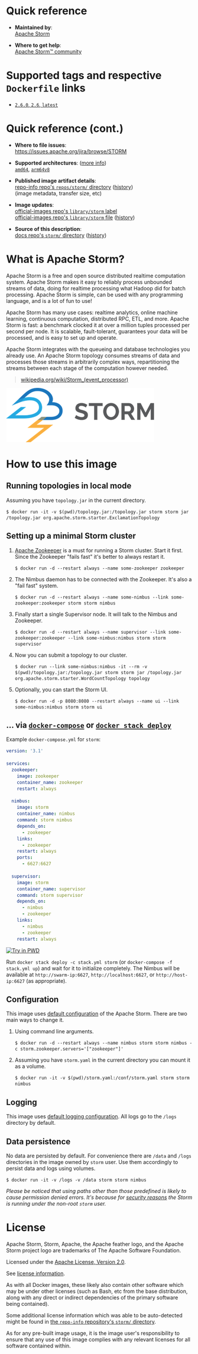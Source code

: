 <!--

********************************************************************************

WARNING:

    DO NOT EDIT "storm/README.md"

    IT IS AUTO-GENERATED

    (from the other files in "storm/" combined with a set of templates)

********************************************************************************

-->

# Quick reference

-	**Maintained by**:  
	[Apache Storm](https://storm.apache.org/contribute/People.html)

-	**Where to get help**:  
	[Apache Storm™ community](https://storm.apache.org/getting-help.html)

# Supported tags and respective `Dockerfile` links

-	[`2.6.0`, `2.6`, `latest`](https://github.com/apache/storm-docker/blob/965de975c7af0ed35174b4276971c52965b0fa0b/2.6.0/Dockerfile)

# Quick reference (cont.)

-	**Where to file issues**:  
	https://issues.apache.org/jira/browse/STORM

-	**Supported architectures**: ([more info](https://github.com/docker-library/official-images#architectures-other-than-amd64))  
	[`amd64`](https://hub.docker.com/r/amd64/storm/), [`arm64v8`](https://hub.docker.com/r/arm64v8/storm/)

-	**Published image artifact details**:  
	[repo-info repo's `repos/storm/` directory](https://github.com/docker-library/repo-info/blob/master/repos/storm) ([history](https://github.com/docker-library/repo-info/commits/master/repos/storm))  
	(image metadata, transfer size, etc)

-	**Image updates**:  
	[official-images repo's `library/storm` label](https://github.com/docker-library/official-images/issues?q=label%3Alibrary%2Fstorm)  
	[official-images repo's `library/storm` file](https://github.com/docker-library/official-images/blob/master/library/storm) ([history](https://github.com/docker-library/official-images/commits/master/library/storm))

-	**Source of this description**:  
	[docs repo's `storm/` directory](https://github.com/docker-library/docs/tree/master/storm) ([history](https://github.com/docker-library/docs/commits/master/storm))

# What is Apache Storm?

Apache Storm is a free and open source distributed realtime computation system. Apache Storm makes it easy to reliably process unbounded streams of data, doing for realtime processing what Hadoop did for batch processing. Apache Storm is simple, can be used with any programming language, and is a lot of fun to use!

Apache Storm has many use cases: realtime analytics, online machine learning, continuous computation, distributed RPC, ETL, and more. Apache Storm is fast: a benchmark clocked it at over a million tuples processed per second per node. It is scalable, fault-tolerant, guarantees your data will be processed, and is easy to set up and operate.

Apache Storm integrates with the queueing and database technologies you already use. An Apache Storm topology consumes streams of data and processes those streams in arbitrarily complex ways, repartitioning the streams between each stage of the computation however needed.

> [wikipedia.org/wiki/Storm_(event_processor)](https://en.wikipedia.org/wiki/Storm_(event_processor))

![logo](https://raw.githubusercontent.com/docker-library/docs/81d5cc2864be8fca7676abc044d974e8481d1d06/storm/logo.png)

# How to use this image

## Running topologies in local mode

Assuming you have `topology.jar` in the current directory.

```console
$ docker run -it -v $(pwd)/topology.jar:/topology.jar storm storm jar /topology.jar org.apache.storm.starter.ExclamationTopology
```

## Setting up a minimal Storm cluster

1.	[Apache Zookeeper](https://zookeeper.apache.org/) is a must for running a Storm cluster. Start it first. Since the Zookeeper "fails fast" it's better to always restart it.

	```console
	$ docker run -d --restart always --name some-zookeeper zookeeper
	```

2.	The Nimbus daemon has to be connected with the Zookeeper. It's also a "fail fast" system.

	```console
	$ docker run -d --restart always --name some-nimbus --link some-zookeeper:zookeeper storm storm nimbus
	```

3.	Finally start a single Supervisor node. It will talk to the Nimbus and Zookeeper.

	```console
	$ docker run -d --restart always --name supervisor --link some-zookeeper:zookeeper --link some-nimbus:nimbus storm storm supervisor
	```

4.	Now you can submit a topology to our cluster.

	```console
	$ docker run --link some-nimbus:nimbus -it --rm -v $(pwd)/topology.jar:/topology.jar storm storm jar /topology.jar org.apache.storm.starter.WordCountTopology topology
	```

5.	Optionally, you can start the Storm UI.

	```console
	$ docker run -d -p 8080:8080 --restart always --name ui --link some-nimbus:nimbus storm storm ui
	```

## ... via [`docker-compose`](https://github.com/docker/compose) or [`docker stack deploy`](https://docs.docker.com/engine/reference/commandline/stack_deploy/)

Example `docker-compose.yml` for `storm`:

```yaml
version: '3.1'

services:
  zookeeper:
    image: zookeeper
    container_name: zookeeper
    restart: always

  nimbus:
    image: storm
    container_name: nimbus
    command: storm nimbus
    depends_on:
      - zookeeper
    links:
      - zookeeper
    restart: always
    ports:
      - 6627:6627

  supervisor:
    image: storm
    container_name: supervisor
    command: storm supervisor
    depends_on:
      - nimbus
      - zookeeper
    links:
      - nimbus
      - zookeeper
    restart: always
```

[![Try in PWD](https://github.com/play-with-docker/stacks/raw/cff22438cb4195ace27f9b15784bbb497047afa7/assets/images/button.png)](http://play-with-docker.com?stack=https://raw.githubusercontent.com/docker-library/docs/9efeec18b6b2ed232cf0fbd3914b6211e16e242c/storm/stack.yml)

Run `docker stack deploy -c stack.yml storm` (or `docker-compose -f stack.yml up`) and wait for it to initialize completely. The Nimbus will be available at `http://swarm-ip:6627`, `http://localhost:6627`, or `http://host-ip:6627` (as appropriate).

## Configuration

This image uses [default configuration](https://github.com/apache/storm/blob/v2.0.0/conf/defaults.yaml) of the Apache Storm. There are two main ways to change it.

1.	Using command line arguments.

	```console
	$ docker run -d --restart always --name nimbus storm storm nimbus -c storm.zookeeper.servers='["zookeeper"]'
	```

2.	Assuming you have `storm.yaml` in the current directory you can mount it as a volume.

	```console
	$ docker run -it -v $(pwd)/storm.yaml:/conf/storm.yaml storm storm nimbus
	```

## Logging

This image uses [default logging configuration](https://github.com/apache/storm/tree/v2.0.0/log4j2). All logs go to the `/logs` directory by default.

## Data persistence

No data are persisted by default. For convenience there are `/data` and `/logs` directories in the image owned by `storm` user. Use them accordingly to persist data and logs using volumes.

```console
$ docker run -it -v /logs -v /data storm storm nimbus
```

*Please be noticed that using paths other than those predefined is likely to cause permission denied errors. It's because for [security reasons](https://docs.docker.com/engine/userguide/eng-image/dockerfile_best-practices/#user) the Storm is running under the non-root `storm` user.*

# License

Apache Storm, Storm, Apache, the Apache feather logo, and the Apache Storm project logo are trademarks of The Apache Software Foundation.

Licensed under the [Apache License, Version 2.0](https://www.apache.org/licenses/LICENSE-2.0).

See [license information](http://storm.apache.org/about/free-and-open-source.html).

As with all Docker images, these likely also contain other software which may be under other licenses (such as Bash, etc from the base distribution, along with any direct or indirect dependencies of the primary software being contained).

Some additional license information which was able to be auto-detected might be found in [the `repo-info` repository's `storm/` directory](https://github.com/docker-library/repo-info/tree/master/repos/storm).

As for any pre-built image usage, it is the image user's responsibility to ensure that any use of this image complies with any relevant licenses for all software contained within.
